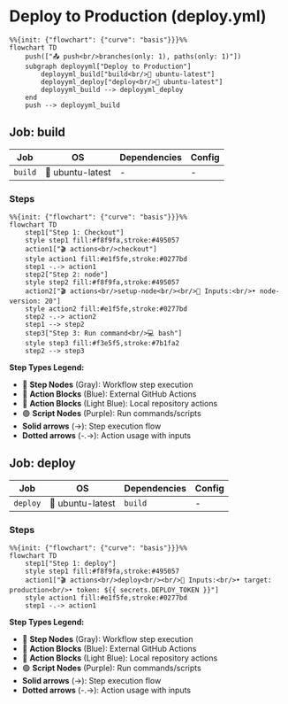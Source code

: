# Deploy to Production (deploy.yml)

```mermaid
%%{init: {"flowchart": {"curve": "basis"}}}%%
flowchart TD
    push(["📤 push<br/>branches(only: 1), paths(only: 1)"])
    subgraph deployyml["Deploy to Production"]
        deployyml_build["build<br/>🐧 ubuntu-latest"]
        deployyml_deploy["deploy<br/>🐧 ubuntu-latest"]
        deployyml_build --> deployyml_deploy
    end
    push --> deployyml_build
```

## Job: build

| Job | OS | Dependencies | Config |
|-----|----|--------------|---------| 
| `build` | 🐧 ubuntu-latest | - | - |

### Steps

```mermaid
%%{init: {"flowchart": {"curve": "basis"}}}%%
flowchart TD
    step1["Step 1: Checkout"]
    style step1 fill:#f8f9fa,stroke:#495057
    action1["🎬 actions<br/>checkout"]
    style action1 fill:#e1f5fe,stroke:#0277bd
    step1 -.-> action1
    step2["Step 2: node"]
    style step2 fill:#f8f9fa,stroke:#495057
    action2["🎬 actions<br/>setup-node<br/><br/>📝 Inputs:<br/>• node-version: 20"]
    style action2 fill:#e1f5fe,stroke:#0277bd
    step2 -.-> action2
    step1 --> step2
    step3["Step 3: Run command<br/>💻 bash"]
    style step3 fill:#f3e5f5,stroke:#7b1fa2
    step2 --> step3
```

**Step Types Legend:**
- 🔘 **Step Nodes** (Gray): Workflow step execution
- 🔵 **Action Blocks** (Blue): External GitHub Actions
- 🔷 **Action Blocks** (Light Blue): Local repository actions
- 🟣 **Script Nodes** (Purple): Run commands/scripts
- **Solid arrows** (→): Step execution flow
- **Dotted arrows** (-.->): Action usage with inputs




## Job: deploy

| Job | OS | Dependencies | Config |
|-----|----|--------------|---------| 
| `deploy` | 🐧 ubuntu-latest | `build` | - |

### Steps

```mermaid
%%{init: {"flowchart": {"curve": "basis"}}}%%
flowchart TD
    step1["Step 1: deploy"]
    style step1 fill:#f8f9fa,stroke:#495057
    action1["🎬 actions<br/>deploy<br/><br/>📝 Inputs:<br/>• target: production<br/>• token: ${{ secrets.DEPLOY_TOKEN }}"]
    style action1 fill:#e1f5fe,stroke:#0277bd
    step1 -.-> action1
```

**Step Types Legend:**
- 🔘 **Step Nodes** (Gray): Workflow step execution
- 🔵 **Action Blocks** (Blue): External GitHub Actions
- 🔷 **Action Blocks** (Light Blue): Local repository actions
- 🟣 **Script Nodes** (Purple): Run commands/scripts
- **Solid arrows** (→): Step execution flow
- **Dotted arrows** (-.->): Action usage with inputs